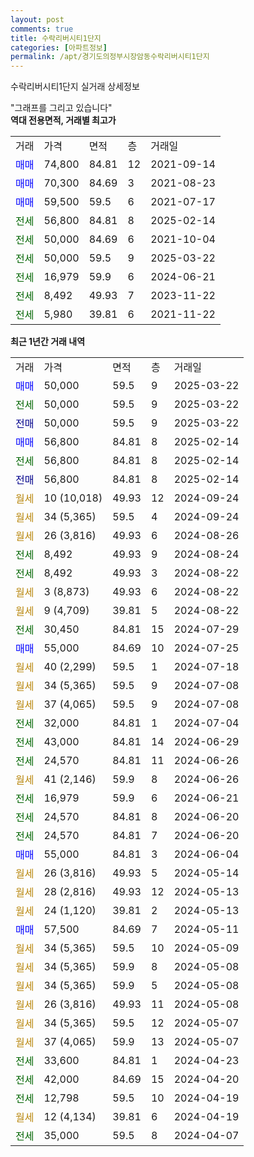 ```yaml
---
layout: post
comments: true
title: 수락리버시티1단지
categories: [아파트정보]
permalink: /apt/경기도의정부시장암동수락리버시티1단지
---
```


수락리버시티1단지 실거래 상세정보

<script type="text/javascript">
  google.charts.load('current', {'packages':['line', 'corechart']});
  google.charts.setOnLoadCallback(drawChart);

  function drawChart() {
    var data = new google.visualization.DataTable();
    data.addColumn('date', '거래일');
    data.addColumn('number', "매매");
    data.addColumn('number', "전세");
    data.addColumn('number', "전매");

    data.addRows([[new Date(Date.parse("2025-03-22")), 50000, null, null], [new Date(Date.parse("2025-03-22")), null, 50000, null], [new Date(Date.parse("2025-03-22")), null, null, 50000], [new Date(Date.parse("2025-02-14")), 56800, null, null], [new Date(Date.parse("2025-02-14")), null, 56800, null], [new Date(Date.parse("2025-02-14")), null, null, 56800], [new Date(Date.parse("2024-09-24")), null, null, null], [new Date(Date.parse("2024-09-24")), null, null, null], [new Date(Date.parse("2024-08-26")), null, null, null], [new Date(Date.parse("2024-08-24")), null, 8492, null], [new Date(Date.parse("2024-08-22")), null, 8492, null], [new Date(Date.parse("2024-08-22")), null, null, null], [new Date(Date.parse("2024-08-22")), null, null, null], [new Date(Date.parse("2024-07-29")), null, 30450, null], [new Date(Date.parse("2024-07-25")), 55000, null, null], [new Date(Date.parse("2024-07-18")), null, null, null], [new Date(Date.parse("2024-07-08")), null, null, null], [new Date(Date.parse("2024-07-08")), null, null, null], [new Date(Date.parse("2024-07-04")), null, 32000, null], [new Date(Date.parse("2024-06-29")), null, 43000, null], [new Date(Date.parse("2024-06-26")), null, 24570, null], [new Date(Date.parse("2024-06-26")), null, null, null], [new Date(Date.parse("2024-06-21")), null, 16979, null], [new Date(Date.parse("2024-06-20")), null, 24570, null], [new Date(Date.parse("2024-06-20")), null, 24570, null], [new Date(Date.parse("2024-06-04")), 55000, null, null], [new Date(Date.parse("2024-05-14")), null, null, null], [new Date(Date.parse("2024-05-13")), null, null, null], [new Date(Date.parse("2024-05-13")), null, null, null], [new Date(Date.parse("2024-05-11")), 57500, null, null], [new Date(Date.parse("2024-05-09")), null, null, null], [new Date(Date.parse("2024-05-08")), null, null, null], [new Date(Date.parse("2024-05-08")), null, null, null], [new Date(Date.parse("2024-05-08")), null, null, null], [new Date(Date.parse("2024-05-07")), null, null, null], [new Date(Date.parse("2024-05-07")), null, null, null], [new Date(Date.parse("2024-04-23")), null, 33600, null], [new Date(Date.parse("2024-04-20")), null, 42000, null], [new Date(Date.parse("2024-04-19")), null, 12798, null], [new Date(Date.parse("2024-04-19")), null, null, null], [new Date(Date.parse("2024-04-07")), null, 35000, null]]);

    var options = {
      hAxis: {
        format: 'yyyy/MM/dd'
      },    
      lineWidth: 0,
      pointsVisible: true,    
      title: '최근 1년간 유형별 실거래가 분포',
      legend: { position: 'bottom' }
    };

    var formatter = new google.visualization.NumberFormat({pattern:'###,###'} );
    formatter.format(data, 1);
    formatter.format(data, 2);
    
    setTimeout(function() {
        var chart = new google.visualization.LineChart(document.getElementById('columnchart_material'));
        chart.draw(data, (options));
        document.getElementById('loading').style.display = 'none';
    }, 200);
  }
</script>


<div id="loading" style="z-index:20; display: block; margin-left: 0px">"그래프를 그리고 있습니다"</div>
<div id="columnchart_material" style="width: 95%; margin-left: 0px; display: block"></div>
<!-- contents start -->
<b>역대 전용면적, 거래별 최고가</b>
<table class="sortable">
    <tr>
      <td>거래</td>
      <td>가격</td>
      <td>면적</td>
      <td>층</td>
      <td>거래일</td>
    </tr>
        <tr>
          <td><a style="color: blue">매매</a></td>
          <td>74,800</td>
          <td>84.81</td>
          <td>12</td>
          <td>2021-09-14</td>
        </tr>            <tr>
          <td><a style="color: blue">매매</a></td>
          <td>70,300</td>
          <td>84.69</td>
          <td>3</td>
          <td>2021-08-23</td>
        </tr>            <tr>
          <td><a style="color: blue">매매</a></td>
          <td>59,500</td>
          <td>59.5</td>
          <td>6</td>
          <td>2021-07-17</td>
        </tr>        
        <tr>
              <td><a style="color: darkgreen">전세</a></td>
              <td>56,800</td>
              <td>84.81</td>
              <td>8</td>
              <td>2025-02-14</td>
            </tr>            <tr>
              <td><a style="color: darkgreen">전세</a></td>
              <td>50,000</td>
              <td>84.69</td>
              <td>6</td>
              <td>2021-10-04</td>
            </tr>            <tr>
              <td><a style="color: darkgreen">전세</a></td>
              <td>50,000</td>
              <td>59.5</td>
              <td>9</td>
              <td>2025-03-22</td>
            </tr>            <tr>
              <td><a style="color: darkgreen">전세</a></td>
              <td>16,979</td>
              <td>59.9</td>
              <td>6</td>
              <td>2024-06-21</td>
            </tr>            <tr>
              <td><a style="color: darkgreen">전세</a></td>
              <td>8,492</td>
              <td>49.93</td>
              <td>7</td>
              <td>2023-11-22</td>
            </tr>            <tr>
              <td><a style="color: darkgreen">전세</a></td>
              <td>5,980</td>
              <td>39.81</td>
              <td>6</td>
              <td>2021-11-22</td>
            </tr>        
    
</table>

<b>최근 1년간 거래 내역</b>

<table class="sortable">
    <tr>
      <td>거래</td>
      <td>가격</td>
      <td>면적</td>
      <td>층</td>
      <td>거래일</td>
    </tr>
    <tr>
      <td><a style="color: blue">매매</a></td>
      <td>50,000</td>
      <td>59.5</td>
      <td>9</td>
      <td>2025-03-22</td>
    </tr>          <tr>
      <td><a style="color: darkgreen">전세</a></td>
      <td>50,000</td>
      <td>59.5</td>
      <td>9</td>
      <td>2025-03-22</td>
    </tr>          <tr>
      <td><a style="color: darkblue">전매</a></td>
      <td>50,000</td>
      <td>59.5</td>
      <td>9</td>
      <td>2025-03-22</td>
    </tr>          <tr>
      <td><a style="color: blue">매매</a></td>
      <td>56,800</td>
      <td>84.81</td>
      <td>8</td>
      <td>2025-02-14</td>
    </tr>          <tr>
      <td><a style="color: darkgreen">전세</a></td>
      <td>56,800</td>
      <td>84.81</td>
      <td>8</td>
      <td>2025-02-14</td>
    </tr>          <tr>
      <td><a style="color: darkblue">전매</a></td>
      <td>56,800</td>
      <td>84.81</td>
      <td>8</td>
      <td>2025-02-14</td>
    </tr>          <tr>
      <td><a style="color: darkgoldenrod">월세</a></td>
      <td>10 (10,018)</td>
      <td>49.93</td>
      <td>12</td>
      <td>2024-09-24</td>
    </tr>          <tr>
      <td><a style="color: darkgoldenrod">월세</a></td>
      <td>34 (5,365)</td>
      <td>59.5</td>
      <td>4</td>
      <td>2024-09-24</td>
    </tr>          <tr>
      <td><a style="color: darkgoldenrod">월세</a></td>
      <td>26 (3,816)</td>
      <td>49.93</td>
      <td>6</td>
      <td>2024-08-26</td>
    </tr>          <tr>
      <td><a style="color: darkgreen">전세</a></td>
      <td>8,492</td>
      <td>49.93</td>
      <td>9</td>
      <td>2024-08-24</td>
    </tr>          <tr>
      <td><a style="color: darkgreen">전세</a></td>
      <td>8,492</td>
      <td>49.93</td>
      <td>3</td>
      <td>2024-08-22</td>
    </tr>          <tr>
      <td><a style="color: darkgoldenrod">월세</a></td>
      <td>3 (8,873)</td>
      <td>49.93</td>
      <td>6</td>
      <td>2024-08-22</td>
    </tr>          <tr>
      <td><a style="color: darkgoldenrod">월세</a></td>
      <td>9 (4,709)</td>
      <td>39.81</td>
      <td>5</td>
      <td>2024-08-22</td>
    </tr>          <tr>
      <td><a style="color: darkgreen">전세</a></td>
      <td>30,450</td>
      <td>84.81</td>
      <td>15</td>
      <td>2024-07-29</td>
    </tr>          <tr>
      <td><a style="color: blue">매매</a></td>
      <td>55,000</td>
      <td>84.69</td>
      <td>10</td>
      <td>2024-07-25</td>
    </tr>          <tr>
      <td><a style="color: darkgoldenrod">월세</a></td>
      <td>40 (2,299)</td>
      <td>59.5</td>
      <td>1</td>
      <td>2024-07-18</td>
    </tr>          <tr>
      <td><a style="color: darkgoldenrod">월세</a></td>
      <td>34 (5,365)</td>
      <td>59.5</td>
      <td>9</td>
      <td>2024-07-08</td>
    </tr>          <tr>
      <td><a style="color: darkgoldenrod">월세</a></td>
      <td>37 (4,065)</td>
      <td>59.5</td>
      <td>9</td>
      <td>2024-07-08</td>
    </tr>          <tr>
      <td><a style="color: darkgreen">전세</a></td>
      <td>32,000</td>
      <td>84.81</td>
      <td>1</td>
      <td>2024-07-04</td>
    </tr>          <tr>
      <td><a style="color: darkgreen">전세</a></td>
      <td>43,000</td>
      <td>84.81</td>
      <td>14</td>
      <td>2024-06-29</td>
    </tr>          <tr>
      <td><a style="color: darkgreen">전세</a></td>
      <td>24,570</td>
      <td>84.81</td>
      <td>11</td>
      <td>2024-06-26</td>
    </tr>          <tr>
      <td><a style="color: darkgoldenrod">월세</a></td>
      <td>41 (2,146)</td>
      <td>59.9</td>
      <td>8</td>
      <td>2024-06-26</td>
    </tr>          <tr>
      <td><a style="color: darkgreen">전세</a></td>
      <td>16,979</td>
      <td>59.9</td>
      <td>6</td>
      <td>2024-06-21</td>
    </tr>          <tr>
      <td><a style="color: darkgreen">전세</a></td>
      <td>24,570</td>
      <td>84.81</td>
      <td>8</td>
      <td>2024-06-20</td>
    </tr>          <tr>
      <td><a style="color: darkgreen">전세</a></td>
      <td>24,570</td>
      <td>84.81</td>
      <td>7</td>
      <td>2024-06-20</td>
    </tr>          <tr>
      <td><a style="color: blue">매매</a></td>
      <td>55,000</td>
      <td>84.81</td>
      <td>3</td>
      <td>2024-06-04</td>
    </tr>          <tr>
      <td><a style="color: darkgoldenrod">월세</a></td>
      <td>26 (3,816)</td>
      <td>49.93</td>
      <td>5</td>
      <td>2024-05-14</td>
    </tr>          <tr>
      <td><a style="color: darkgoldenrod">월세</a></td>
      <td>28 (2,816)</td>
      <td>49.93</td>
      <td>12</td>
      <td>2024-05-13</td>
    </tr>          <tr>
      <td><a style="color: darkgoldenrod">월세</a></td>
      <td>24 (1,120)</td>
      <td>39.81</td>
      <td>2</td>
      <td>2024-05-13</td>
    </tr>          <tr>
      <td><a style="color: blue">매매</a></td>
      <td>57,500</td>
      <td>84.69</td>
      <td>7</td>
      <td>2024-05-11</td>
    </tr>          <tr>
      <td><a style="color: darkgoldenrod">월세</a></td>
      <td>34 (5,365)</td>
      <td>59.5</td>
      <td>10</td>
      <td>2024-05-09</td>
    </tr>          <tr>
      <td><a style="color: darkgoldenrod">월세</a></td>
      <td>34 (5,365)</td>
      <td>59.9</td>
      <td>8</td>
      <td>2024-05-08</td>
    </tr>          <tr>
      <td><a style="color: darkgoldenrod">월세</a></td>
      <td>34 (5,365)</td>
      <td>59.9</td>
      <td>5</td>
      <td>2024-05-08</td>
    </tr>          <tr>
      <td><a style="color: darkgoldenrod">월세</a></td>
      <td>26 (3,816)</td>
      <td>49.93</td>
      <td>11</td>
      <td>2024-05-08</td>
    </tr>          <tr>
      <td><a style="color: darkgoldenrod">월세</a></td>
      <td>34 (5,365)</td>
      <td>59.5</td>
      <td>12</td>
      <td>2024-05-07</td>
    </tr>          <tr>
      <td><a style="color: darkgoldenrod">월세</a></td>
      <td>37 (4,065)</td>
      <td>59.9</td>
      <td>13</td>
      <td>2024-05-07</td>
    </tr>          <tr>
      <td><a style="color: darkgreen">전세</a></td>
      <td>33,600</td>
      <td>84.81</td>
      <td>1</td>
      <td>2024-04-23</td>
    </tr>          <tr>
      <td><a style="color: darkgreen">전세</a></td>
      <td>42,000</td>
      <td>84.69</td>
      <td>15</td>
      <td>2024-04-20</td>
    </tr>          <tr>
      <td><a style="color: darkgreen">전세</a></td>
      <td>12,798</td>
      <td>59.5</td>
      <td>10</td>
      <td>2024-04-19</td>
    </tr>          <tr>
      <td><a style="color: darkgoldenrod">월세</a></td>
      <td>12 (4,134)</td>
      <td>39.81</td>
      <td>6</td>
      <td>2024-04-19</td>
    </tr>          <tr>
      <td><a style="color: darkgreen">전세</a></td>
      <td>35,000</td>
      <td>59.5</td>
      <td>8</td>
      <td>2024-04-07</td>
    </tr>      </table>
<!-- contents end -->    

